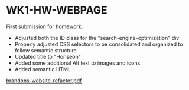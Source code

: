 # WK1-HW-WEBPAGE

First submission for homework. 
  - Adjusted both the ID class for the "search-engine-optimization" div
  - Properly adjusted CSS selectors to be consolidated and organized to follow semantic structure
  - Updated title to "Horiseon" 
  - Added some additional Alt text to images and icons
  - Added semantic HTML

  [brandons-website-refactor.pdf](https://github.com/DoengesBA/brandons-horiseon-code-refactor/files/9595490/brandons-website-refactor.pdf)
